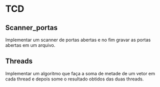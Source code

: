 # TCD

## Scanner_portas
Implementar um scanner de portas abertas e no fim gravar as portas abertas em um arquivo.

## Threads
Implementar um algoritmo que faça a soma de metade de um vetor em cada thread e depois some o resultado obtidos das duas threads.